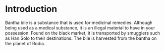 # Introduction

Bantha bile is a substance that is used for medicinal remedies.
Although being used as a medical substance, it is an illegal material to have in your possession.
Found on the black market, it is transported by smugglers such as Han Solo to their destinations.
The bile is harvested from the bantha on the planet of Rodia.
